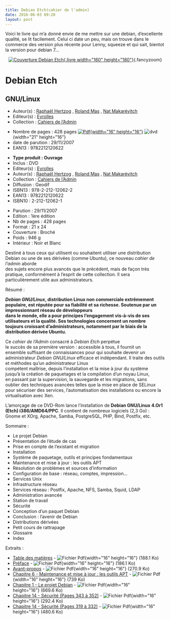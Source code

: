 ```yaml
---
title: Debian Etch(cahier de l'admin)
date: 2016-06-03 09:20
layout: post
---
```


<p>
Voici le livre qui m’a donné envie de me mettre sur une debian,
d’excellente qualité, se lit facilement. Celui ci date un peu, mais on
trouve dans le commerce des version plus récente pour Lenny, squeeze et
qui sait, bientot la version pour debian 7...  
 

<div style="text-align: center;">

[![Couverture Debian
Etch](http://passiongnulinux.tuxfamily.org/spip/local/cache-vignettes/L160xH180/97822121206279fd-02717.png?1464945568 "Debian Etch"){.livre
width="160"
height="180"}](http://static.eyrolles.com/img/2/2/1/2/1/2/0/6/9782212120622_h430.jpg){.fancyzoom}

</div>

Debian Etch
===========

GNU/Linux
---------

-   Auteur(s) : [Raphaël
    Hertzog](http://www.eyrolles.com/Accueil/Auteur/raphael-hertzog-51029) , [Roland
    Mas](http://www.eyrolles.com/Accueil/Auteur/roland-mas-55517) , [Nat
    Makarévitch](http://www.eyrolles.com/Accueil/Auteur/nat-makarevitch-69404)
-   Editeur(s) : [Eyrolles](http://www.eyrolles.com/Accueil/Editeur/6/eyrolles.php)
-   Collection : [Cahiers de
    l’Admin](http://www.eyrolles.com/Informatique/Collection/1416/cahiers-de-l-admin)

<!-- -->

-   Nombre de
    pages : 428 pages [![Pdf](http://passiongnulinux.tuxfamily.org/spip/local/cache-vignettes/L16xH16/pdfpngv11-5858e1-be51d.png?1464945568){width="16"
    height="16"}](http://www.eyrolles.com/Informatique/Livre/debian-etch-9782212120622#extraits_pdf) ![dvd](http://passiongnulinux.tuxfamily.org/spip/local/cache-vignettes/L21xH16/dvd16pngv11-e1de-ef897.png?1464945568 "Le produit contient un dvd"){width="21"
    height="16"}
-   date de parution : 29/11/2007 
-   EAN13 : 9782212120622

<div>

-   **Type produit : Ouvrage**
-   Inclus : DVD
-   Editeur(s) : [Eyrolles](http://www.eyrolles.com/Accueil/Editeur/6/eyrolles.php)
-   Auteur(s) : [Raphaël
    Hertzog](http://www.eyrolles.com/Accueil/Auteur/raphael-hertzog-51029) , [Roland
    Mas](http://www.eyrolles.com/Accueil/Auteur/roland-mas-55517) , [Nat
    Makarévitch](http://www.eyrolles.com/Accueil/Auteur/nat-makarevitch-69404)
-   Collection : [Cahiers de
    l’Admin](http://www.eyrolles.com/Informatique/Collection/1416/cahiers-de-l-admin)
-   Diffusion : Geodif
-   ISBN13 : 978-2-212-12062-2
-   EAN13 : 9782212120622
-   ISBN10 : 2-212-12062-1

</div>

-   Parution : 29/11/2007
-   Edition : 1ère édition
-   Nb de pages : 428 pages
-   Format : 21 x 24
-   Couverture : Broché
-   Poids : 946 g
-   Intérieur : Noir et Blanc

<div>

Destiné à tous ceux qui utilisent ou souhaitent utiliser une
distribution Debian ou une de ses dérivées (comme Ubuntu), ce
nouveau *cahier de l’admin* aborde  
des sujets encore plus avancés que le précédent, mais de façon très  
pratique, conformément à l’esprit de cette collection. Il sera  
particulièrement utile aux administrateurs.

Résumé :

<div id="blub" itemprop="about">

***Debian GNU/Linux*, distribution Linux non commerciale extrêmement
populaire, est réputée pour sa fiabilité et sa richesse. Soutenue par un
impressionnant réseau de développeurs  
dans le monde, elle a pour principes l’engagement vis-à-vis de ses  
utilisateurs et la qualité. Ses technologies concernent un nombre  
toujours croissant d’administrateurs, notamment par le biais de la  
distribution dérivée Ubuntu.**

Ce *cahier de l’Admin* consacré à *Debian Etch* perpétue  
le succès de sa première version : accessible à tous, il fournit un  
ensemble suffisant de connaissances pour qui souhaite devenir un  
administrateur *Debian GNU/Linux* efficace et indépendant. Il traite des
outils et méthodes qu’un administrateur Linux  
compétent maîtrise, depuis l’installation et la mise à jour du système  
jusqu’à la création de paquetages et la compilation d’un noyau Linux,  
en passant par la supervision, la sauvegarde et les migrations, sans  
oublier des techniques avancées telles que la mise en place de SELinux
pour sécuriser des services, l’automatisation des installations ou
encore la virtualisation avec Xen.

L’amorçage de ce DVD-Rom lance l’installation de **Debian GNU/Linux
4.Or1 (Etch) i386/AMD64/PPC**. Il contient de nombreux logiciels (2,3
Go) : Gnome et XOrg, Apache, Samba, PostgreSQL, PHP, Bind, Postfix, etc.

Sommaire :

<div itemprop="text">

-   Le projet Debian
-   Présentation de l’étude de cas
-   Prise en compte de l’existant et migration
-   Installation
-   Système de paquetage, outils et principes fondamentaux
-   Maintenance et mise à jour : les outils APT
-   Résolution de problèmes et sources d’information
-   Configuration de base : réseau, comptes, impression...
-   Services Unix
-   Infrastructure réseau
-   Services réseau : Postfix, Apache, NFS, Samba, Squid, LDAP
-   Administration avancée
-   Station de travail
-   Sécurité
-   Conception d’un paquet Debian
-   Conclusion : l’avenir de Debian
-   Distributions dérivées
-   Petit cours de rattrapage
-   Glossaire
-   Index

Extraits :

<div>

-   [Table des
    matières](http://www.eyrolles.com/Chapitres/9782212120622/TDM_Hertzog.pdf) - ![Fichier
    Pdf](http://passiongnulinux.tuxfamily.org/spip/local/cache-vignettes/L16xH16/pdfpngv11-5858e1-be51d.png?1464945568){width="16"
    height="16"} (188.1 Ko)
-   [Préface](http://www.eyrolles.com/Chapitres/9782212120622/Preface_Hertzog.pdf) - ![Fichier
    Pdf](http://passiongnulinux.tuxfamily.org/spip/local/cache-vignettes/L16xH16/pdfpngv11-5858e1-be51d.png?1464945568){width="16"
    height="16"} (186.1 Ko)
-   [Avant-propos](http://www.eyrolles.com/Chapitres/9782212120622/AP_Hertzog.pdf) - ![Fichier
    Pdf](http://passiongnulinux.tuxfamily.org/spip/local/cache-vignettes/L16xH16/pdfpngv11-5858e1-be51d.png?1464945568){width="16"
    height="16"} (270.9 Ko)
-   [Chapitre 6 - Maintenance et mise à jour : les outils
    APT](http://www.eyrolles.com/Chapitres/9782212120622/Chap6_Hertzog.pdf) - ![Fichier
    Pdf](http://passiongnulinux.tuxfamily.org/spip/local/cache-vignettes/L16xH16/pdfpngv11-5858e1-be51d.png?1464945568){width="16"
    height="16"} (739 Ko)
-   [Chapitre 1 - Le projet
    Debian](http://www.eyrolles.com/Chapitres/9782212120622/Chap1_Hertzog.pdf) - ![Fichier
    Pdf](http://passiongnulinux.tuxfamily.org/spip/local/cache-vignettes/L16xH16/pdfpngv11-5858e1-be51d.png?1464945568){width="16"
    height="16"} (669.6 Ko)
-   [Chapitre 14 - Sécurité (Pages 343
    à 352)](http://www.eyrolles.com/Chapitres/9782212120622/Pages-343-352_Hertzog.pdf) - ![Fichier
    Pdf](http://passiongnulinux.tuxfamily.org/spip/local/cache-vignettes/L16xH16/pdfpngv11-5858e1-be51d.png?1464945568){width="16"
    height="16"} (292.4 Ko)
-   [Chapitre 14 - Sécurité (Pages 319
    à 332)](http://www.eyrolles.com/Chapitres/9782212120622/Pages-318-332_Hertzog.pdf) - ![Fichier
    Pdf](http://passiongnulinux.tuxfamily.org/spip/local/cache-vignettes/L16xH16/pdfpngv11-5858e1-be51d.png?1464945568){width="16"
    height="16"} (480.6 Ko)

</div>

</div>

</div>

</div>

<p>
</p>

